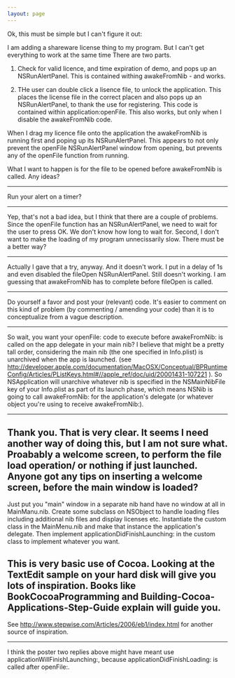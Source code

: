 ```yaml
---
layout: page
---
```


Ok, this must be simple but I can't figure it out:

I am adding a shareware license thing to my program. But I can't get everything to work at the same time There are two parts. 

1. Check for valid licence, and time expiration of demo, and pops up an NSRunAlertPanel. This is contained withing awakeFromNib - and works.

2. THe user can double click a lisence file, to unlock the application. This places the license file in the correct placen and also pops up an NSRunAlertPanel, to thank the use for registering. This code is contained within application:openFile. This also works, but only when I disable the awakeFromNib code.

When I drag my licence file onto the application the awakeFromNib is running first and poping up its NSRunAlertPanel. This appears to not only prevent the openFile NSRunAlertPanel window from opening, but prevents any of the openFile function from running.

What I want to happen is for the file to be opened before awakeFromNib is called. Any ideas?

----
Run your alert on a timer?

----
Yep, that's not a bad idea, but I think that there are a couple of problems. Since the openFile function has an NSRunAlertPanel, we need to wait for the user to press OK. We don't know how long to wait for. Second, I don't want to make the loading of my program unnecissarily slow. There must be a better way?

----
Actually I gave that a try, anyway. And it doesn't work. I put in a delay of 1s and even disabled the fileOpen NSRunAlertPanel. Still doesn't working. I am guessing that awakeFromNib has to complete before fileOpen is called.

----

Do yourself a favor and post your (relevant) code. It's easier to comment on this kind of problem (by commenting / amending your code) than it is to conceptualize from a vague description.

----

So wait, you want your openFile: code to execute before awakeFromNib: is called on the app delegate in your main nib?  I believe that might be a pretty tall order, considering the main nib (the one specified in Info.plist) is unarchived when the app is launched.  (see http://developer.apple.com/documentation/MacOSX/Conceptual/BPRuntimeConfig/Articles/PListKeys.html#//apple_ref/doc/uid/20001431-107221 ).  So NSApplication will unarchive whatever nib is specified in the NSMainNibFile key of your Info.plist as part of its launch phase, which means NSNib is going to call awakeFromNib: for the application's delegate (or whatever object you're using to receive awakeFromNib:).

----
Thank you. That is very clear. It seems I need another way of doing this, but I am not sure what. Proabably a welcome screen, to perform the file load operation/ or nothing if just launched. Anyone got any tips on inserting a welcome screen, before the main window is loaded?
----
Just put you "main" window in a separate nib hand have no window at all in MainManu.nib.  Create some subclass on NSObject to handle loading files including additional nib files  and display licenses etc.  Instantiate the custom class in the MainMenu.nib and make that instance the application's delegate.  Then implement applicationDidFinishLaunching: in the custom class to implement whatever you want.

This is very basic use of Cocoa.  Looking at the TextEdit sample on your hard disk will give you lots of inspiration.  Books like BookCocoaProgramming and Building-Cocoa-Applications-Step-Guide explain will guide you. 
----
See http://www.stepwise.com/Articles/2006/eb1/index.html for another source of inspiration.

----
I think the poster two replies above might have meant use applicationWillFinishLaunching:, because applicationDidFinishLoading: is called after openFile:.
